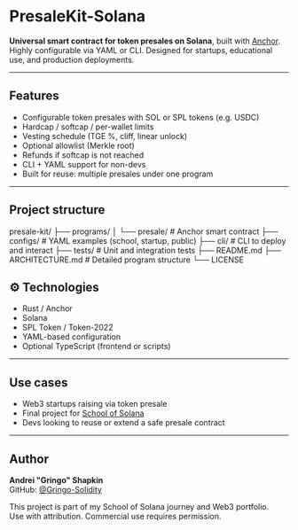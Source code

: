 #  PresaleKit-Solana

**Universal smart contract for token presales on Solana**, built with [Anchor](https://book.anchor-lang.com/).  
Highly configurable via YAML or CLI. Designed for startups, educational use, and production deployments.

---

##  Features

-  Configurable token presales with SOL or SPL tokens (e.g. USDC)
-  Hardcap / softcap / per-wallet limits
-  Vesting schedule (TGE %, cliff, linear unlock)
-  Optional allowlist (Merkle root)
-  Refunds if softcap is not reached
-  CLI + YAML support for non-devs
-  Built for reuse: multiple presales under one program

---

##  Project structure

presale-kit/
├── programs/
│ └── presale/ # Anchor smart contract
├── configs/ # YAML examples (school, startup, public)
├── cli/ # CLI to deploy and interact
├── tests/ # Unit and integration tests
├── README.md
├── ARCHITECTURE.md # Detailed program structure
└── LICENSE

## ⚙ Technologies

- Rust / Anchor
- Solana
- SPL Token / Token-2022
- YAML-based configuration
- Optional TypeScript (frontend or scripts)

---

##  Use cases

- Web3 startups raising via token presale
- Final project for [School of Solana](https://schoolofsolana.com/)
- Devs looking to reuse or extend a safe presale contract

---

##  Author

**Andrei "Gringo" Shapkin**  
GitHub: [@Gringo-Solidity](https://github.com/Gringo-Solidity)

This project is part of my School of Solana journey and Web3 portfolio.  
Use with attribution. Commercial use requires permission.
